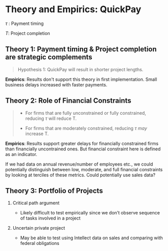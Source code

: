 # Theory and Empirics: QuickPay 

$\tau$ : Payment timing

$T$: Project completion

## Theory 1: Payment timing & Project completion are strategic complements

> Hypothesis 1: QuickPay will result in shorter project lengths.

**Empirics**: Results don't support this theory in first implementation. Small business delays increased with faster payments.

## Theory 2: Role of Financial Constraints

> * For firms that are fully unconstrained or fully constrained, reducing $\tau$ will reduce T.
>
> * For firms that are moderately constrained, reducing $\tau$ *may* increase T.

**Empirics**: Results support greater delays for financially constrained firms than financially uncontrained ones. But financial constraint here is defined as an indicator.

If we had data on annual revenue/number of employees etc., we could potentially distinguish between low, moderate, and full financial constraints by looking at terciles of these metrics. Could potentially use sales data?

## Theory 3: Portfolio of Projects

1. Critical path argument
   * Likely difficult to test empirically since we don’t observe sequence of tasks involved in a project

2. Uncertain private project
   * May be able to test using Intellect data on sales and comparing with federal obligations 




